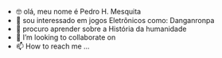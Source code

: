 - 🤓 olá, meu nome é Pedro H. Mesquita
- 👀 sou interessado em jogos Eletrônicos como: Danganronpa 
- 🌱 procuro aprender sobre a História da humanidade 
- 💞️ I’m looking to collaborate on 
- 📫 How to reach me ...

<!---
atumalaquinha-sinistrinho/atumalaquinha-sinistrinho is a ✨ special ✨ repository because its `README.md` (this file) appears on your GitHub profile.
You can click the Preview link to take a look at your changes.
--->
